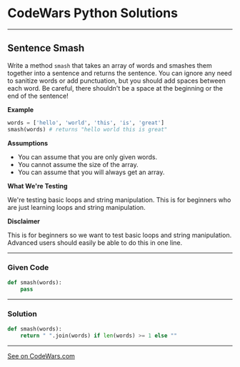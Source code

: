 # CodeWars Python Solutions

---

## Sentence Smash

Write a method `smash` that takes an array of words and smashes them together into a sentence and returns the sentence. You can ignore any need to sanitize words or add punctuation, but you should add spaces between each word. Be careful, there shouldn't be a space at the beginning or the end of the sentence!


**Example**

```python
words = ['hello', 'world', 'this', 'is', 'great']
smash(words) # returns "hello world this is great"
```

**Assumptions**

- You can assume that you are only given words.
- You cannot assume the size of the array.
- You can assume that you will always get an array.


**What We're Testing**

We're testing basic loops and string manipulation. This is for beginners who are just learning loops and string manipulation.


**Disclaimer**

This is for beginners so we want to test basic loops and string manipulation. Advanced users should easily be able to do this in one line.

---

### Given Code


```python
def smash(words):
    pass
```

---

### Solution


```python
def smash(words):
    return " ".join(words) if len(words) >= 1 else ""
```


---


[See on CodeWars.com](https://www.codewars.com/kata/53dc23c68a0c93699800041d/)
